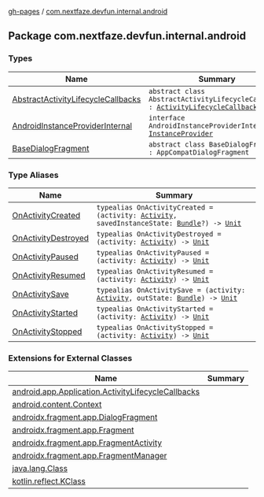 [gh-pages](../index.md) / [com.nextfaze.devfun.internal.android](./index.md)

## Package com.nextfaze.devfun.internal.android

### Types

| Name | Summary |
|---|---|
| [AbstractActivityLifecycleCallbacks](-abstract-activity-lifecycle-callbacks/index.md) | `abstract class AbstractActivityLifecycleCallbacks : `[`ActivityLifecycleCallbacks`](https://developer.android.com/reference/android/app/Application/ActivityLifecycleCallbacks.html) |
| [AndroidInstanceProviderInternal](-android-instance-provider-internal/index.md) | `interface AndroidInstanceProviderInternal : `[`InstanceProvider`](../com.nextfaze.devfun.inject/-instance-provider/index.md) |
| [BaseDialogFragment](-base-dialog-fragment/index.md) | `abstract class BaseDialogFragment : AppCompatDialogFragment` |

### Type Aliases

| Name | Summary |
|---|---|
| [OnActivityCreated](-on-activity-created.md) | `typealias OnActivityCreated = (activity: `[`Activity`](https://developer.android.com/reference/android/app/Activity.html)`, savedInstanceState: `[`Bundle`](https://developer.android.com/reference/android/os/Bundle.html)`?) -> `[`Unit`](https://kotlinlang.org/api/latest/jvm/stdlib/kotlin/-unit/index.html) |
| [OnActivityDestroyed](-on-activity-destroyed.md) | `typealias OnActivityDestroyed = (activity: `[`Activity`](https://developer.android.com/reference/android/app/Activity.html)`) -> `[`Unit`](https://kotlinlang.org/api/latest/jvm/stdlib/kotlin/-unit/index.html) |
| [OnActivityPaused](-on-activity-paused.md) | `typealias OnActivityPaused = (activity: `[`Activity`](https://developer.android.com/reference/android/app/Activity.html)`) -> `[`Unit`](https://kotlinlang.org/api/latest/jvm/stdlib/kotlin/-unit/index.html) |
| [OnActivityResumed](-on-activity-resumed.md) | `typealias OnActivityResumed = (activity: `[`Activity`](https://developer.android.com/reference/android/app/Activity.html)`) -> `[`Unit`](https://kotlinlang.org/api/latest/jvm/stdlib/kotlin/-unit/index.html) |
| [OnActivitySave](-on-activity-save.md) | `typealias OnActivitySave = (activity: `[`Activity`](https://developer.android.com/reference/android/app/Activity.html)`, outState: `[`Bundle`](https://developer.android.com/reference/android/os/Bundle.html)`) -> `[`Unit`](https://kotlinlang.org/api/latest/jvm/stdlib/kotlin/-unit/index.html) |
| [OnActivityStarted](-on-activity-started.md) | `typealias OnActivityStarted = (activity: `[`Activity`](https://developer.android.com/reference/android/app/Activity.html)`) -> `[`Unit`](https://kotlinlang.org/api/latest/jvm/stdlib/kotlin/-unit/index.html) |
| [OnActivityStopped](-on-activity-stopped.md) | `typealias OnActivityStopped = (activity: `[`Activity`](https://developer.android.com/reference/android/app/Activity.html)`) -> `[`Unit`](https://kotlinlang.org/api/latest/jvm/stdlib/kotlin/-unit/index.html) |

### Extensions for External Classes

| Name | Summary |
|---|---|
| [android.app.Application.ActivityLifecycleCallbacks](android.app.-application.-activity-lifecycle-callbacks/index.md) |  |
| [android.content.Context](android.content.-context/index.md) |  |
| [androidx.fragment.app.DialogFragment](androidx.fragment.app.-dialog-fragment/index.md) |  |
| [androidx.fragment.app.Fragment](androidx.fragment.app.-fragment/index.md) |  |
| [androidx.fragment.app.FragmentActivity](androidx.fragment.app.-fragment-activity/index.md) |  |
| [androidx.fragment.app.FragmentManager](androidx.fragment.app.-fragment-manager/index.md) |  |
| [java.lang.Class](java.lang.-class/index.md) |  |
| [kotlin.reflect.KClass](kotlin.reflect.-k-class/index.md) |  |
